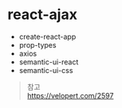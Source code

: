 # react-ajax

- create-react-app
- prop-types
- axios
- semantic-ui-react
- semantic-ui-css

> 참고  
> https://velopert.com/2597
